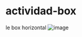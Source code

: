 # actividad-box
le box horizontal
![image](https://user-images.githubusercontent.com/27524465/227434581-c4594348-3e28-4d14-b52c-8038cbbde458.png)

